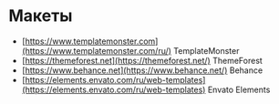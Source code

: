 # Макеты

- [https://www.templatemonster.com](https://www.templatemonster.com/ru/) TemplateMonster
- [https://themeforest.net](https://themeforest.net/) ThemeForest
- [https://www.behance.net](https://www.behance.net/) Behance
- [https://elements.envato.com/ru/web-templates](https://elements.envato.com/ru/web-templates) Envato Elements
